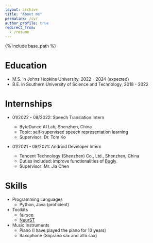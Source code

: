 ```yaml
---
layout: archive
title: "About me"
permalink: /cv/
author_profile: true
redirect_from:
  - /resume
---
```


{% include base_path %}

Education
======
* M.S. in Johns Hopkins University, 2022 - 2024 (expected)
* B.E. in Southern University of Science and Technology, 2018 - 2022

Internships
======
* 01/2022 - 08/2022: Speech Translation Intern
  * ByteDance AI Lab, Shenzhen, China
  * Topic: self-supervised speech representation learning
  * Supervisor: Dr. Tom Ko

* 01/2021 - 09/2021: Android Developer Intern
  * Tencent Technology (Shenzhen) Co., Ltd., Shenzhen, China
  * Duties included: improve functionalities of [Bugly](https://bugly.qq.com/v2/).
  * Supervisor: Mr. Jia Chen
  
Skills
======
* Programming Languages
  * Python, Java (proficient)
* Toolkits
  * [fairseq](https://github.com/facebookresearch/fairseq)
  * [NeurST](https://github.com/bytedance/neurst)
* Music Instruments
  * Piano (I have played the piano for 10 years)
  * Saxophone (Soprano sax and alto sax)